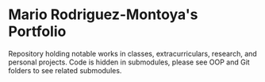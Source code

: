 #  Mario Rodriguez-Montoya's Portfolio
Repository holding notable works in classes, extracurriculars, research, and personal projects.
Code is hidden in submodules, please see OOP and Git folders to see related submodules.
